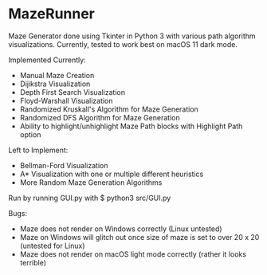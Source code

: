 # MazeRunner
Maze Generator done using Tkinter in Python 3 with various path algorithm visualizations. Currently, tested to work best on macOS 11 dark mode.

Implemented Currently:
- Manual Maze Creation
- Dijikstra Visualization
- Depth First Search Visualization
- Floyd-Warshall Visualization
- Randomized Kruskall's Algorithm for Maze Generation
- Randomized DFS Algorithm for Maze Generation
- Ability to highlight/unhighlight Maze Path blocks with Highlight Path option

Left to Implement:
- Bellman-Ford Visualization
- A* Visualization with one or multiple different heuristics
- More Random Maze Generation Algorithms

Run by running GUI.py with $ python3 src/GUI.py

Bugs:
- Maze does not render on Windows correctly (Linux untested)
- Maze on Windows will glitch out once size of maze is set to over 20 x 20 (untested for Linux)
- Maze does not render on macOS light mode correctly (rather it looks terrible)